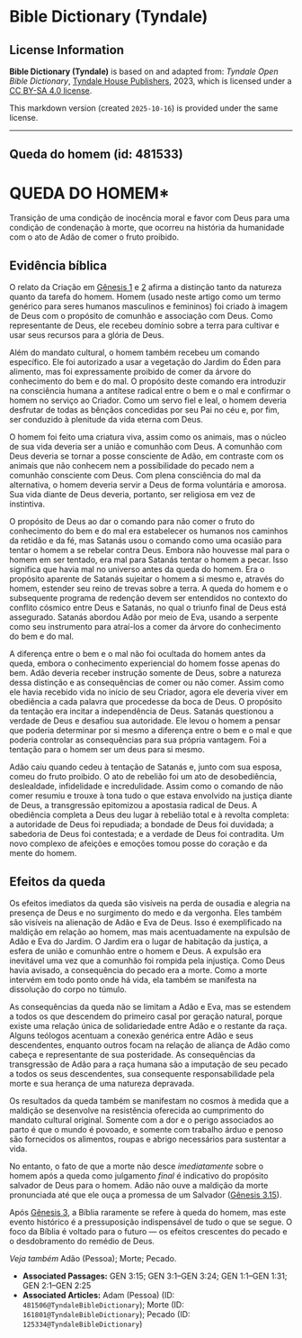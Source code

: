 # Bible Dictionary (Tyndale)

## License Information

**Bible Dictionary (Tyndale)** is based on and adapted from: _Tyndale Open Bible Dictionary_, [Tyndale House Publishers](https://tyndaleopenresources.com/), 2023, which is licensed under a [CC BY-SA 4.0 license](https://creativecommons.org/licenses/by-sa/4.0/legalcode.en).

This markdown version (created `2025-10-16`) is provided under the same license.



--------------------------------

## Queda do homem (id: 481533)

QUEDA DO HOMEM\*
================

Transição de uma condição de inocência moral e favor com Deus para uma condição de condenação à morte, que ocorreu na história da humanidade com o ato de Adão de comer o fruto proibido.

Evidência bíblica
-----------------

O relato da Criação em [Gênesis 1](https://ref.ly/Gen1:1-Gen1:31) e [2](https://ref.ly/Gen2:1-Gen2:25) afirma a distinção tanto da natureza quanto da tarefa do homem. Homem (usado neste artigo como um termo genérico para seres humanos masculinos e femininos) foi criado à imagem de Deus com o propósito de comunhão e associação com Deus. Como representante de Deus, ele recebeu domínio sobre a terra para cultivar e usar seus recursos para a glória de Deus.

Além do mandato cultural, o homem também recebeu um comando específico. Ele foi autorizado a usar a vegetação do Jardim do Éden para alimento, mas foi expressamente proibido de comer da árvore do conhecimento do bem e do mal. O propósito deste comando era introduzir na consciência humana a antítese radical entre o bem e o mal e confirmar o homem no serviço ao Criador. Como um servo fiel e leal, o homem deveria desfrutar de todas as bênçãos concedidas por seu Pai no céu e, por fim, ser conduzido à plenitude da vida eterna com Deus.

O homem foi feito uma criatura viva, assim como os animais, mas o núcleo de sua vida deveria ser a união e comunhão com Deus. A comunhão com Deus deveria se tornar a posse consciente de Adão, em contraste com os animais que não conhecem nem a possibilidade do pecado nem a comunhão consciente com Deus. Com plena consciência do mal da alternativa, o homem deveria servir a Deus de forma voluntária e amorosa. Sua vida diante de Deus deveria, portanto, ser religiosa em vez de instintiva.

O propósito de Deus ao dar o comando para não comer o fruto do conhecimento do bem e do mal era estabelecer os humanos nos caminhos da retidão e da fé, mas Satanás usou o comando como uma ocasião para tentar o homem a se rebelar contra Deus. Embora não houvesse mal para o homem em ser tentado, era mal para Satanás tentar o homem a pecar. Isso significa que havia mal no universo antes da queda do homem. Era o propósito aparente de Satanás sujeitar o homem a si mesmo e, através do homem, estender seu reino de trevas sobre a terra. A queda do homem e o subsequente programa de redenção devem ser entendidos no contexto do conflito cósmico entre Deus e Satanás, no qual o triunfo final de Deus está assegurado. Satanás abordou Adão por meio de Eva, usando a serpente como seu instrumento para atraí\-los a comer da árvore do conhecimento do bem e do mal.

A diferença entre o bem e o mal não foi ocultada do homem antes da queda, embora o conhecimento experiencial do homem fosse apenas do bem. Adão deveria receber instrução somente de Deus, sobre a natureza dessa distinção e as consequências de comer ou não comer. Assim como ele havia recebido vida no início de seu Criador, agora ele deveria viver em obediência a cada palavra que procedesse da boca de Deus. O propósito da tentação era incitar a independência de Deus. Satanás questionou a verdade de Deus e desafiou sua autoridade. Ele levou o homem a pensar que poderia determinar por si mesmo a diferença entre o bem e o mal e que poderia controlar as consequências para sua própria vantagem. Foi a tentação para o homem ser um deus para si mesmo.

Adão caiu quando cedeu à tentação de Satanás e, junto com sua esposa, comeu do fruto proibido. O ato de rebelião foi um ato de desobediência, deslealdade, infidelidade e incredulidade. Assim como o comando de não comer resumiu e trouxe à tona tudo o que estava envolvido na justiça diante de Deus, a transgressão epitomizou a apostasia radical de Deus. A obediência completa a Deus deu lugar à rebelião total e à revolta completa: a autoridade de Deus foi repudiada; a bondade de Deus foi duvidada; a sabedoria de Deus foi contestada; e a verdade de Deus foi contradita. Um novo complexo de afeições e emoções tomou posse do coração e da mente do homem.

Efeitos da queda
----------------

Os efeitos imediatos da queda são visíveis na perda de ousadia e alegria na presença de Deus e no surgimento do medo e da vergonha. Eles também são visíveis na alienação de Adão e Eva de Deus. Isso é exemplificado na maldição em relação ao homem, mas mais acentuadamente na expulsão de Adão e Eva do Jardim. O Jardim era o lugar de habitação da justiça, a esfera de união e comunhão entre o homem e Deus. A expulsão era inevitável uma vez que a comunhão foi rompida pela injustiça. Como Deus havia avisado, a consequência do pecado era a morte. Como a morte intervém em todo ponto onde há vida, ela também se manifesta na dissolução do corpo no túmulo.

As consequências da queda não se limitam a Adão e Eva, mas se estendem a todos os que descendem do primeiro casal por geração natural, porque existe uma relação única de solidariedade entre Adão e o restante da raça. Alguns teólogos acentuam a conexão genérica entre Adão e seus descendentes, enquanto outros focam na relação de aliança de Adão como cabeça e representante de sua posteridade. As consequências da transgressão de Adão para a raça humana são a imputação de seu pecado a todos os seus descendentes, sua consequente responsabilidade pela morte e sua herança de uma natureza depravada.

Os resultados da queda também se manifestam no cosmos à medida que a maldição se desenvolve na resistência oferecida ao cumprimento do mandato cultural original. Somente com a dor e o perigo associados ao parto é que o mundo é povoado, e somente com trabalho árduo e penoso são fornecidos os alimentos, roupas e abrigo necessários para sustentar a vida.

No entanto, o fato de que a morte não desce *imediatamente* sobre o homem após a queda como julgamento *final* é indicativo do propósito salvador de Deus para o homem. Adão não ouve a maldição da morte pronunciada até que ele ouça a promessa de um Salvador ([Gênesis 3\.15](https://ref.ly/Gen3:15)).

Após [Gênesis 3](https://ref.ly/Gen3:1-Gen3:24), a Bíblia raramente se refere à queda do homem, mas este evento histórico é a pressuposição indispensável de tudo o que se segue. O foco da Bíblia é voltado para o futuro — os efeitos crescentes do pecado e o desdobramento do remédio de Deus.

*Veja também* Adão (Pessoa); Morte; Pecado.

* **Associated Passages:** GEN 3:15; GEN 3:1–GEN 3:24; GEN 1:1–GEN 1:31; GEN 2:1–GEN 2:25
* **Associated Articles:** Adam (Pessoa) (ID: `481506@TyndaleBibleDictionary`); Morte (ID: `161801@TyndaleBibleDictionary`); Pecado (ID: `125334@TyndaleBibleDictionary`)

